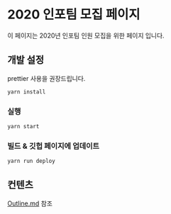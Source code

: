 # 2020 인포팀 모집 페이지

이 페이지는 2020년 인포팀 인원 모집을 위한 페이지 입니다.

## 개발 설정

prettier 사용을 권장드립니다.

```bash
yarn install
```

### 실행

```bash
yarn start
```

### 빌드 & 깃헙 페이지에 업데이트

```bash
yarn run deploy
```

## 컨텐츠
[Outline.md](https://github.com/gsainfoteam/recruit/blob/master/Outline.md) 참조